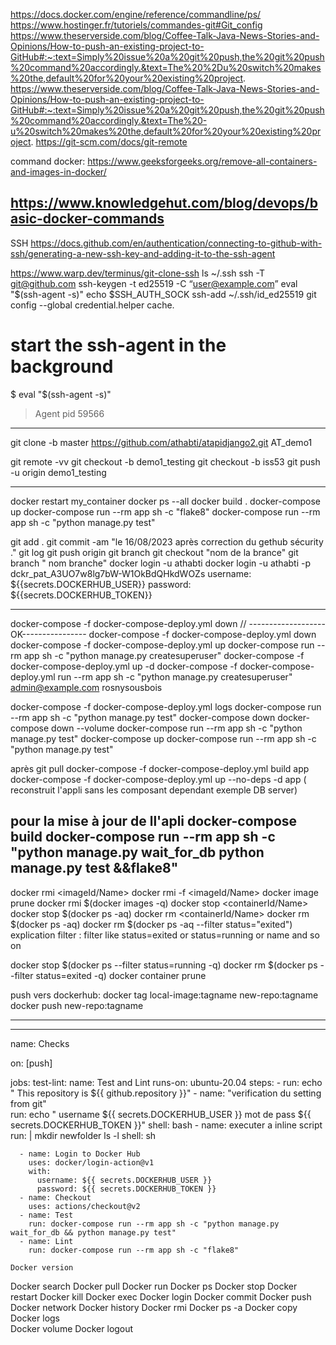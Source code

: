 https://docs.docker.com/engine/reference/commandline/ps/
https://www.hostinger.fr/tutoriels/commandes-git#Git_config
https://www.theserverside.com/blog/Coffee-Talk-Java-News-Stories-and-Opinions/How-to-push-an-existing-project-to-GitHub#:~:text=Simply%20issue%20a%20git%20push,the%20git%20push%20command%20accordingly.&text=The%20%2Du%20switch%20makes%20the,default%20for%20your%20existing%20project.
https://www.theserverside.com/blog/Coffee-Talk-Java-News-Stories-and-Opinions/How-to-push-an-existing-project-to-GitHub#:~:text=Simply%20issue%20a%20git%20push,the%20git%20push%20command%20accordingly.&text=The%20-u%20switch%20makes%20the,default%20for%20your%20existing%20project.
https://git-scm.com/docs/git-remote

command docker:
https://www.geeksforgeeks.org/remove-all-containers-and-images-in-docker/

https://www.knowledgehut.com/blog/devops/basic-docker-commands
---------------------------------------
SSH
https://docs.github.com/en/authentication/connecting-to-github-with-ssh/generating-a-new-ssh-key-and-adding-it-to-the-ssh-agent

https://www.warp.dev/terminus/git-clone-ssh
 ls ~/.ssh
 ssh -T git@github.com
 ssh-keygen -t ed25519 -C “user@example.com”
  eval "$(ssh-agent -s)"
  echo $SSH_AUTH_SOCK
  ssh-add ~/.ssh/id_ed25519
  git config --global credential.helper cache.

  # start the ssh-agent in the background
$ eval "$(ssh-agent -s)"
> Agent pid 59566
------------------------------------------
  
  git clone -b master https://github.com/athabti/atapidjango2.git  AT_demo1

  git remote -vv
 git checkout -b demo1_testing
 git checkout -b iss53
 git push -u origin demo1_testing


---------------------------------

 docker restart my_container
docker ps --all
docker build .
docker-compose up
docker-compose run --rm app sh -c "flake8"
docker-compose run --rm app sh -c "python manage.py test"

git add .
git commit -am "le 16/08/2023 après correction du gethub sécurity ."
git log
git push origin 
git branch
git checkout "nom de la  brance"
git branch " nom branche"
docker login -u athabti
docker login -u athabti -p dckr_pat_A3UO7w8lg7bW-W1OkBdQHkdWOZs
  username: ${{secrets.DOCKERHUB_USER}}
          password: ${{secrets.DOCKERHUB_TOKEN}}

--------------------------------

docker-compose -f docker-compose-deploy.yml down
//   -------------------OK----------------
docker-compose -f docker-compose-deploy.yml down
docker-compose -f docker-compose-deploy.yml up
docker-compose run --rm app sh -c "python manage.py createsuperuser" 
docker-compose -f docker-compose-deploy.yml up -d
docker-compose -f docker-compose-deploy.yml run --rm app sh -c "python  manage.py createsuperuser"
admin@example.com
rosnysousbois

 docker-compose -f docker-compose-deploy.yml logs
  docker-compose run --rm app sh -c "python manage.py test"
docker-compose down
docker-compose down --volume
 docker-compose run --rm app sh -c "python manage.py test"
 docker-compose up
 docker-compose run --rm app sh -c "python manage.py test"

 après git pull
 docker-compose -f docker-compose-deploy.yml build app
  docker-compose -f docker-compose-deploy.yml up --no-deps -d app ( reconstruit l'appli sans les composant dependant exemple DB server)

pour la mise à jour de ll'apli
docker-compose build
docker-compose run --rm app sh -c "python manage.py wait_for_db python manage.py test  &&flake8"
--------------------------------
docker rmi <imageId/Name>
docker rmi -f <imageId/Name>
docker image prune
docker rmi $(docker images -q)
docker stop <containerId/Name>
docker stop $(docker ps -aq)
docker rm  <containerId/Name>
docker rm $(docker ps -aq)
docker rm $(docker ps -aq --filter  status="exited")
  explication filter : filter like status=exited or status=running or
   name and so on

docker stop $(docker ps --filter status=running -q)
docker rm $(docker ps --filter status=exited -q)
docker container prune

push vers dockerhub:
docker tag local-image:tagname new-repo:tagname
docker push new-repo:tagname



--------------------------------------
---
name: Checks

on: [push]

jobs:
  test-lint:
    name: Test and Lint
    runs-on: ubuntu-20.04
    steps:
      - run: echo " This repository is ${{ github.repository }}"
      - name: "verification du setting from git"    
        run: echo " username ${{ secrets.DOCKERHUB_USER }} mot de pass ${{ secrets.DOCKERHUB_TOKEN }}"
        shell: bash
      - name: executer a inline script
        run: |
            mkdir newfolder
            ls -l
        shell: sh
            
      - name: Login to Docker Hub
        uses: docker/login-action@v1
        with:
          username: ${{ secrets.DOCKERHUB_USER }}
          password: ${{ secrets.DOCKERHUB_TOKEN }}
      - name: Checkout
        uses: actions/checkout@v2
      - name: Test
        run: docker-compose run --rm app sh -c "python manage.py wait_for_db && python manage.py test"
      - name: Lint
        run: docker-compose run --rm app sh -c "flake8"

    Docker version
Docker search 
Docker pull
Docker run 
Docker ps
Docker stop 
Docker restart 
Docker kill
Docker exec 
Docker login
Docker commit 
Docker push 
Docker network 
Docker history 
Docker rmi 
Docker ps -a
Docker copy
Docker logs   
Docker volume 
Docker logout